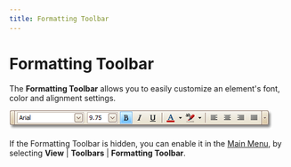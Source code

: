 ```yaml
---
title: Formatting Toolbar
---
```

# Formatting Toolbar
The **Formatting Toolbar** allows you to easily customize an element's font, color and alignment settings.

![RD_Elements_FormatToolbar](../../../../../images/img8254.png)

If the Formatting Toolbar is hidden, you can enable it in the [Main Menu](main-menu.md), by selecting **View** | **Toolbars** | **Formatting Toolbar**.